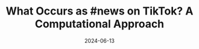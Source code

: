 ---
title: "What Occurs as #news on TikTok? A Computational Approach"
collection: publications
permalink: /publication/2024-06-13-What-Occurs-as-news-on-TikTok-A-Computational-Approach
date: 2024-06-13
venue: 'Companion Publication of the 16th ACM Web Science Conference'
doi: '10.1145/3630744.3658409'
citation: ' Lion Wedel,  Jonathan Hendrickx,  Anna-Theresa Mayer, &quot;What Occurs as #news on TikTok? A Computational Approach.&quot; Companion Publication of the 16th ACM Web Science Conference, 1900.'
---